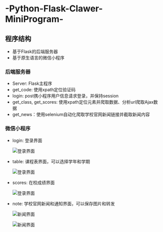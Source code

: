 # -Python-Flask-Clawer-MiniProgram-

## 程序结构

* 基于Flask的后端服务器
* 基于原生语言的微信小程序

### 后端服务器

* Server: Flask主程序
* get_code: 使用xpath定位验证码
* login: post携小程序用户信息请求登录，并保持session
* get_class, get_scores: 使用xpath定位元素并爬取数据、分析url爬取Ajax数据
* get_news：使用selenium自动化爬取学校官网新闻链接并截取新闻内容

### 微信小程序

* login: 登录界面

  ![登录界面](https://github.com/13ob0/-Python-Flask-Clawer-MiniProgram-/blob/master/img/41583885856_.pic.jpg?raw=true)

* table: 课程表界面，可以选择学年和学期

  ![登录界面](https://github.com/13ob0/-Python-Flask-Clawer-MiniProgram-/blob/master/img/51583885862_.pic.jpg?raw=true)

* scores: 在校成绩界面

  ![登录界面](https://github.com/13ob0/-Python-Flask-Clawer-MiniProgram-/blob/master/img/61583885868_.pic.jpg?raw=true)

* note: 学校官网新闻和通知界面，可以保存图片和转发

  ![新闻界面](https://github.com/13ob0/-Python-Flask-Clawer-MiniProgram-/blob/master/img/71583885874_.pic.jpg?raw=true)

  ![新闻界面](https://github.com/13ob0/-Python-Flask-Clawer-MiniProgram-/blob/master/img/81583885880_.pic.jpg?raw=true)


